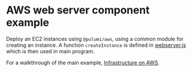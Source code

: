 # AWS web server component example

Deploy an EC2 instances using `@pulumi/aws`, using a common module for creating an instance. A function `createInstance` is defined in [webserver.js](webserver.js) which is then used in main program.

For a walkthrough of the main example, [Infrastructure on AWS](https://pulumi.io/quickstart/aws-ec2.html).